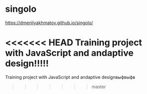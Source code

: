 # singolo

https://dmenliyakhmatov.github.io/singolo/

<<<<<<< HEAD
Training project with JavaScript and andaptive design!!!!!
=======
Training project with JavaScript and andaptive designвыфвыфв
>>>>>>> master
